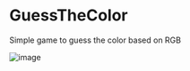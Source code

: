 # GuessTheColor
Simple game to guess the color based on RGB


![image](https://user-images.githubusercontent.com/26163208/229902914-5aed58f2-f2c0-41eb-9f97-739990cbb27d.png)
